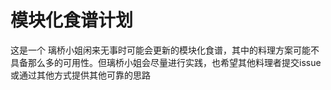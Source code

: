 # 模块化食谱计划
这是一个 璃桥小姐闲来无事时可能会更新的模块化食谱，其中的料理方案可能不具备那么多的可用性。但璃桥小姐会尽量进行实践，也希望其他料理者提交issue或通过其他方式提供其他可靠的思路
